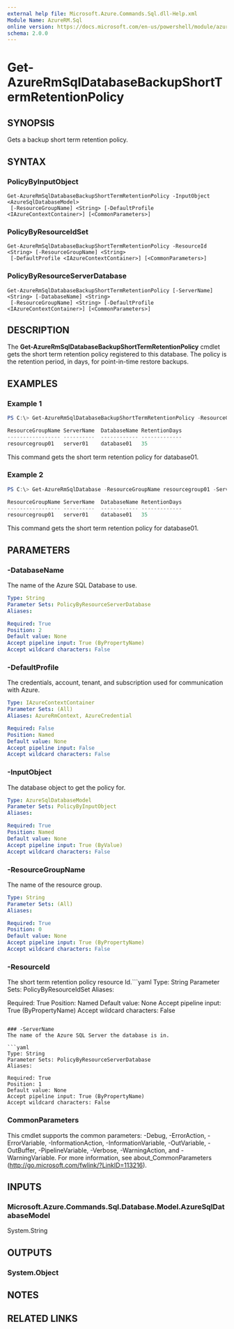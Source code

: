 ```yaml
---
external help file: Microsoft.Azure.Commands.Sql.dll-Help.xml
Module Name: AzureRM.Sql
online version: https://docs.microsoft.com/en-us/powershell/module/azurerm.sql/set-azurermsqldatabasebackupshorttermretentionpolicy
schema: 2.0.0
---
```


# Get-AzureRmSqlDatabaseBackupShortTermRetentionPolicy

## SYNOPSIS
Gets a backup short term retention policy.

## SYNTAX

### PolicyByInputObject
```
Get-AzureRmSqlDatabaseBackupShortTermRetentionPolicy -InputObject <AzureSqlDatabaseModel>
 [-ResourceGroupName] <String> [-DefaultProfile <IAzureContextContainer>] [<CommonParameters>]
```

### PolicyByResourceIdSet
```
Get-AzureRmSqlDatabaseBackupShortTermRetentionPolicy -ResourceId <String> [-ResourceGroupName] <String>
 [-DefaultProfile <IAzureContextContainer>] [<CommonParameters>]
```

### PolicyByResourceServerDatabase
```
Get-AzureRmSqlDatabaseBackupShortTermRetentionPolicy [-ServerName] <String> [-DatabaseName] <String>
 [-ResourceGroupName] <String> [-DefaultProfile <IAzureContextContainer>] [<CommonParameters>]
```

## DESCRIPTION
The **Get-AzureRmSqlDatabaseBackupShortTermRetentionPolicy** cmdlet gets the short term retention policy registered to this database.
The policy is the retention period, in days, for point-in-time restore backups.

## EXAMPLES

### Example 1
```powershell
PS C:\> Get-AzureRmSqlDatabaseBackupShortTermRetentionPolicy -ResourceGroupName resourcegroup01 -ServerName server01 -DatabaseName database01

ResourceGroupName ServerName  DatabaseName RetentionDays
----------------- ----------  ------------ -------------
resourcegroup01   server01    database01   35
```

This command gets the short term retention policy for database01.

### Example 2
```powershell
PS C:\> Get-AzureRmSqlDatabase -ResourceGroupName resourcegroup01 -ServerName server01 -DatabaseName database01 | Get-AzureRmSqlDatabaseBackupShortTermRetentionPolicy

ResourceGroupName ServerName  DatabaseName RetentionDays
----------------- ----------  ------------ -------------
resourcegroup01   server01    database01   35
```

This command gets the short term retention policy for database01.

## PARAMETERS

### -DatabaseName
The name of the Azure SQL Database to use.

```yaml
Type: String
Parameter Sets: PolicyByResourceServerDatabase
Aliases:

Required: True
Position: 2
Default value: None
Accept pipeline input: True (ByPropertyName)
Accept wildcard characters: False
```

### -DefaultProfile
The credentials, account, tenant, and subscription used for communication with Azure.

```yaml
Type: IAzureContextContainer
Parameter Sets: (All)
Aliases: AzureRmContext, AzureCredential

Required: False
Position: Named
Default value: None
Accept pipeline input: False
Accept wildcard characters: False
```

### -InputObject
The database object to get the policy for.

```yaml
Type: AzureSqlDatabaseModel
Parameter Sets: PolicyByInputObject
Aliases:

Required: True
Position: Named
Default value: None
Accept pipeline input: True (ByValue)
Accept wildcard characters: False
```

### -ResourceGroupName
The name of the resource group.

```yaml
Type: String
Parameter Sets: (All)
Aliases:

Required: True
Position: 0
Default value: None
Accept pipeline input: True (ByPropertyName)
Accept wildcard characters: False
```

### -ResourceId
The short term retention policy resource Id.```yaml
Type: String
Parameter Sets: PolicyByResourceIdSet
Aliases:

Required: True
Position: Named
Default value: None
Accept pipeline input: True (ByPropertyName)
Accept wildcard characters: False
```

### -ServerName
The name of the Azure SQL Server the database is in.

```yaml
Type: String
Parameter Sets: PolicyByResourceServerDatabase
Aliases:

Required: True
Position: 1
Default value: None
Accept pipeline input: True (ByPropertyName)
Accept wildcard characters: False
```

### CommonParameters
This cmdlet supports the common parameters: -Debug, -ErrorAction, -ErrorVariable, -InformationAction, -InformationVariable, -OutVariable, -OutBuffer, -PipelineVariable, -Verbose, -WarningAction, and -WarningVariable. For more information, see about_CommonParameters (http://go.microsoft.com/fwlink/?LinkID=113216).

## INPUTS

### Microsoft.Azure.Commands.Sql.Database.Model.AzureSqlDatabaseModel
System.String

## OUTPUTS

### System.Object

## NOTES

## RELATED LINKS
